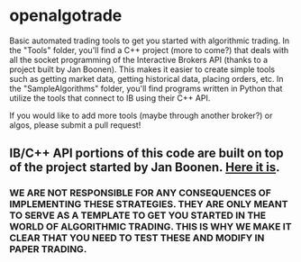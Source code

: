 # openalgotrade
Basic automated trading tools to get you started with algorithmic trading. In the "Tools" folder, you'll find a C++ project (more to come?) that deals with all the socket programming of the Interactive Brokers API (thanks to a project built by Jan Boonen). This makes it easier to create simple tools such as getting market data, getting historical data, placing orders, etc.
In the "SampleAlgorithms" folder, you'll find programs written in Python that utilize the tools that connect to IB using their C++ API. 

If you would like to add more tools (maybe through another broker?) or algos, please submit a pull request!

## IB/C++ API portions of this code are built on top of the project started by Jan Boonen. [Here it is](https://github.com/JanBoonen/TwsApiCpp).

### WE ARE NOT RESPONSIBLE FOR ANY CONSEQUENCES OF IMPLEMENTING THESE STRATEGIES. THEY ARE ONLY MEANT TO SERVE AS A TEMPLATE TO GET YOU STARTED IN THE WORLD OF ALGORITHMIC TRADING. THIS IS WHY WE MAKE IT CLEAR THAT YOU NEED TO TEST THESE AND MODIFY IN PAPER TRADING.
